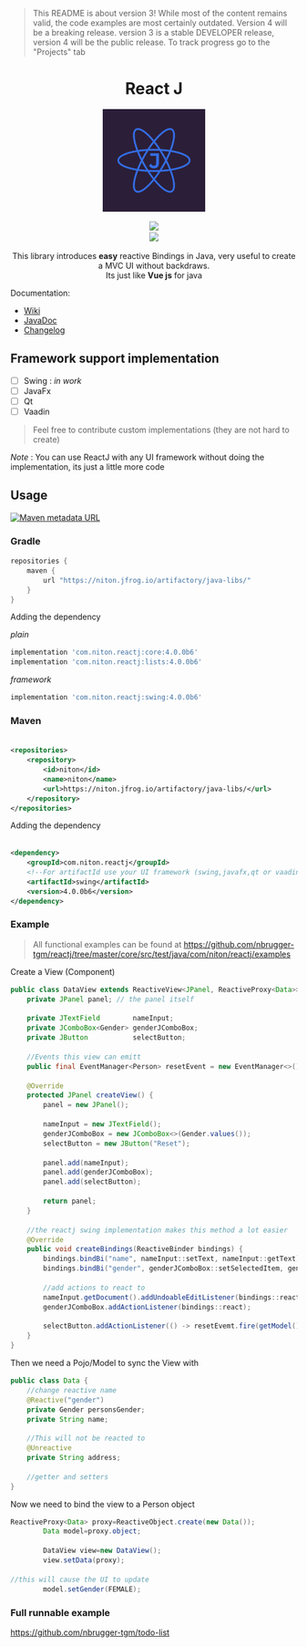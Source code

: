 > This README is about version 3! While most of the content remains valid, the code examples are most certainly outdated. Version 4 will be a breaking release.
> version 3 is a stable DEVELOPER release, version 4 will be the public release. To track progress go to the "Projects" tab

<center>
	<h1 align="center">React J</h1>
</center>
<p align="center">
<img src="media/logo.png" alt="Unbenannt" height="180pt"><br/>
</p>
<p align="center">
<a href="https://app.codacy.com/gh/nbrugger-tgm/reactj?utm_source=github.com&utm_medium=referral&utm_content=nbrugger-tgm/reactj&utm_campaign=Badge_Grade_Settings"><img src="https://api.codacy.com/project/badge/Grade/f0aa98c14a794c419f8400de14e3dbc8"></a><br/>
    <a href="https://www.conventionalcommits.org/en/v1.0.0/"><img src="https://img.shields.io/badge/conventional%20commits-✔-brightgreen"/></a>
</p>
<p align="center">
This library introduces <b>easy</b> reactive Bindings in Java, very useful to create a MVC UI without backdraws.<br>
Its just like <b>Vue js</b> for java
</p>

Documentation:

- [Wiki](https://github.com/nbrugger-tgm/reactj/wiki)
- [JavaDoc](https://niton.jfrog.io/artifactory/java-libs/com/niton/reactj/4.0.0b6/reactj-4.0.0b6-javadoc.jar!/index.html)
- [Changelog](CHANGELOG.md)

## Framework support implementation

- [ ] Swing : *in work*
- [ ] JavaFx
- [ ] Qt
- [ ] Vaadin

> Feel free to contribute custom implementations (they are not hard to create)

*Note* : You can use ReactJ with any UI framework without doing the implementation, its just a little more code

## Usage

[![Maven metadata URL](https://img.shields.io/maven-metadata/v?metadataUrl=https%3A%2F%2Fniton.jfrog.io%2Fartifactory%2Fjava-libs%2Fcom%2Fniton%2Freactj%2Fmaven-metadata.xml)](https://niton.jfrog.io/ui/packages/gav:%2F%2Fcom.niton:reactj?name=react&type=packages)

### Gradle

```groovy
repositories {
    maven {
        url "https://niton.jfrog.io/artifactory/java-libs/"
    }
}
```

Adding the dependency

*plain*

```groovy
implementation 'com.niton.reactj:core:4.0.0b6'
implementation 'com.niton.reactj:lists:4.0.0b6'
```

*framework*

```groovy
implementation 'com.niton.reactj:swing:4.0.0b6'
```

### Maven

```xml

<repositories>
    <repository>
        <id>niton</id>
        <name>niton</name>
        <url>https://niton.jfrog.io/artifactory/java-libs/</url>
    </repository>
</repositories>
```

Adding the dependency

```xml

<dependency>
    <groupId>com.niton.reactj</groupId>
    <!--For artifactId use your UI framework (swing,javafx,qt or vaadin)-->
    <artifactId>swing</artifactId>
    <version>4.0.0b6</version>
</dependency>
```

### Example

> All functional examples can be found at https://github.com/nbrugger-tgm/reactj/tree/master/core/src/test/java/com/niton/reactj/examples

Create a View (Component)

```java
public class DataView extends ReactiveView<JPanel, ReactiveProxy<Data>> {
	private JPanel panel; // the panel itself

	private JTextField        nameInput;
	private JComboBox<Gender> genderJComboBox;
	private JButton           selectButton;

	//Events this view can emitt
	public final EventManager<Person> resetEvent = new EventManager<>();

	@Override
	protected JPanel createView() {
		panel = new JPanel();

		nameInput = new JTextField();
		genderJComboBox = new JComboBox<>(Gender.values());
		selectButton = new JButton("Reset");

		panel.add(nameInput);
		panel.add(genderJComboBox);
		panel.add(selectButton);

		return panel;
	}

	//the reactj swing implementation makes this method a lot easier
	@Override
	public void createBindings(ReactiveBinder bindings) {
		bindings.bindBi("name", nameInput::setText, nameInput::getText);
		bindings.bindBi("gender", genderJComboBox::setSelectedItem, genderJComboBox::getSelectedItem);

		//add actions to react to
		nameInput.getDocument().addUndoableEditListener(bindings::react);
		genderJComboBox.addActionListener(bindings::react);

		selectButton.addActionListener(() -> resetEvemt.fire(getModel()));
	}
}
```

Then we need a Pojo/Model to sync the View with

```java
public class Data {
	//change reactive name
	@Reactive("gender")
	private Gender personsGender;
	private String name;

	//This will not be reacted to
	@Unreactive
	private String address;

	//getter and setters
}
```

Now we need to bind the view to a Person object

```java
ReactiveProxy<Data> proxy=ReactiveObject.create(new Data());
		Data model=proxy.object;

		DataView view=new DataView();
		view.setData(proxy);

//this will cause the UI to update
		model.setGender(FEMALE);
```

### Full runnable example

https://github.com/nbrugger-tgm/todo-list
